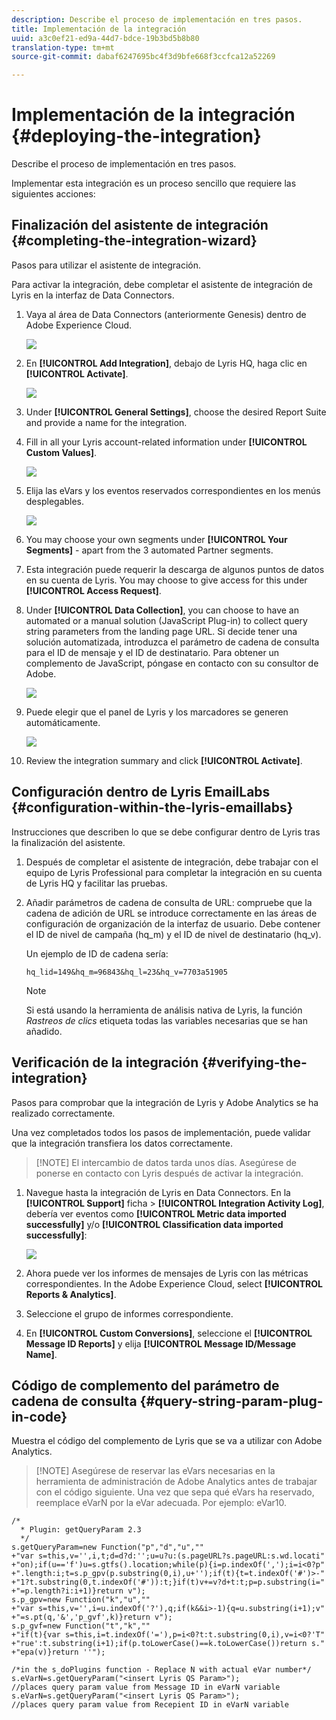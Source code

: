 ```yaml
---
description: Describe el proceso de implementación en tres pasos.
title: Implementación de la integración
uuid: a3c0ef21-ed9a-44d7-bdce-19b3bd5b8b80
translation-type: tm+mt
source-git-commit: dabaf6247695bc4f3d9bfe668f3ccfca12a52269

---
```



# Implementación de la integración {#deploying-the-integration}

Describe el proceso de implementación en tres pasos.

Implementar esta integración es un proceso sencillo que requiere las siguientes acciones:

## Finalización del asistente de integración {#completing-the-integration-wizard}

Pasos para utilizar el asistente de integración.

Para activar la integración, debe completar el asistente de integración de Lyris en la interfaz de Data Connectors.

1. Vaya al área de Data Connectors (anteriormente Genesis) dentro de Adobe Experience Cloud.

   ![](assets/data_connectors.png)

1. En **[!UICONTROL Add Integration]**, debajo de Lyris HQ, haga clic en **[!UICONTROL Activate]**.

   ![](assets/add_integration.png)

1. Under **[!UICONTROL General Settings]**, choose the desired Report Suite and provide a name for the integration.
1. Fill in all your Lyris account-related information under **[!UICONTROL Custom Values]**.

   ![](assets/general_settings.png)

1. Elija las eVars y los eventos reservados correspondientes en los menús desplegables.

   ![](assets/variable_mapping.png)

1. You may choose your own segments under **[!UICONTROL Your Segments]** - apart from the 3 automated Partner segments.
1. Esta integración puede requerir la descarga de algunos puntos de datos en su cuenta de Lyris. You may choose to give access for this under **[!UICONTROL Access Request]**.
1. Under **[!UICONTROL Data Collection]**, you can choose to have an automated or a manual solution (JavaScript Plug-in) to collect query string parameters from the landing page URL. Si decide tener una solución automatizada, introduzca el parámetro de cadena de consulta para el ID de mensaje y el ID de destinatario. Para obtener un complemento de JavaScript, póngase en contacto con su consultor de Adobe.

   ![](assets/data_collection.png)

1. Puede elegir que el panel de Lyris y los marcadores se generen automáticamente.

   ![](assets/dashboard_generation.png)

1. Review the integration summary and click **[!UICONTROL Activate]**.

## Configuración dentro de Lyris EmailLabs {#configuration-within-the-lyris-emaillabs}

Instrucciones que describen lo que se debe configurar dentro de Lyris tras la finalización del asistente.

1. Después de completar el asistente de integración, debe trabajar con el equipo de Lyris Professional para completar la integración en su cuenta de Lyris HQ y facilitar las pruebas.
1. Añadir parámetros de cadena de consulta de URL: compruebe que la cadena de adición de URL se introduce correctamente en las áreas de configuración de organización de la interfaz de usuario. Debe contener el ID de nivel de campaña (hq_m) y el ID de nivel de destinatario (hq_v).

   Un ejemplo de ID de cadena sería:

   ```
   hq_lid=149&hq_m=96843&hq_l=23&hq_v=7703a51905
   ```

   >[!NOTE]
   >
   >Si está usando la herramienta de análisis nativa de Lyris, la función *Rastreos de clics* etiqueta todas las variables necesarias que se han añadido.

## Verificación de la integración {#verifying-the-integration}

Pasos para comprobar que la integración de Lyris y Adobe Analytics se ha realizado correctamente.

Una vez completados todos los pasos de implementación, puede validar que la integración transfiera los datos correctamente.

>[!NOTE] El intercambio de datos tarda unos días. Asegúrese de ponerse en contacto con Lyris después de activar la integración.

1. Navegue hasta la integración de Lyris en Data Connectors. En la **[!UICONTROL Support]** ficha > **[!UICONTROL Integration Activity Log]**, debería ver eventos como **[!UICONTROL Metric data imported successfully]** y/o **[!UICONTROL Classification data imported successfully]**:

   ![](assets/integration_info.png)

1. Ahora puede ver los informes de mensajes de Lyris con las métricas correspondientes. In the Adobe Experience Cloud, select **[!UICONTROL Reports & Analytics]**.
1. Seleccione el grupo de informes correspondiente.
1. En **[!UICONTROL Custom Conversions]**, seleccione el **[!UICONTROL Message ID Reports]** y elija **[!UICONTROL Message ID/Message Name]**.

## Código de complemento del parámetro de cadena de consulta {#query-string-param-plug-in-code}

Muestra el código del complemento de Lyris que se va a utilizar con Adobe Analytics.

>[!NOTE] Asegúrese de reservar las eVars necesarias en la herramienta de administración de Adobe Analytics antes de trabajar con el código siguiente. Una vez que sepa qué eVars ha reservado, reemplace eVarN por la eVar adecuada. Por ejemplo: eVar10.

```
/* 
  * Plugin: getQueryParam 2.3 
  */ 
s.getQueryParam=new Function("p","d","u","" 
+"var s=this,v='',i,t;d=d?d:'';u=u?u:(s.pageURL?s.pageURL:s.wd.locati" 
+"on);if(u=='f')u=s.gtfs().location;while(p){i=p.indexOf(',');i=i<0?p" 
+".length:i;t=s.p_gpv(p.substring(0,i),u+'');if(t){t=t.indexOf('#')>-" 
+"1?t.substring(0,t.indexOf('#')):t;}if(t)v+=v?d+t:t;p=p.substring(i=" 
+"=p.length?i:i+1)}return v"); 
s.p_gpv=new Function("k","u","" 
+"var s=this,v='',i=u.indexOf('?'),q;if(k&&i>-1){q=u.substring(i+1);v" 
+"=s.pt(q,'&','p_gvf',k)}return v"); 
s.p_gvf=new Function("t","k","" 
+"if(t){var s=this,i=t.indexOf('='),p=i<0?t:t.substring(0,i),v=i<0?'T" 
+"rue':t.substring(i+1);if(p.toLowerCase()==k.toLowerCase())return s." 
+"epa(v)}return ''"); 
 
/*in the s_doPlugins function - Replace N with actual eVar number*/ 
s.eVarN=s.getQueryParam("<insert Lyris QS Param>");  
//places query param value from Message ID in eVarN variable s.eVarN=s.getQueryParam("<insert Lyris QS Param>");  
//places query param value from Recepient ID in eVarN variable 
```

